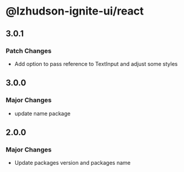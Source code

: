 # @lzhudson-ignite-ui/react

## 3.0.1

### Patch Changes

- Add option to pass reference to TextInput and adjust some styles

## 3.0.0

### Major Changes

- update name package

## 2.0.0

### Major Changes

- Update packages version and packages name
